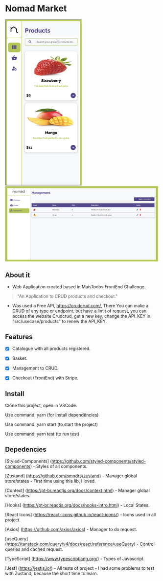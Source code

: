 # Nomad Market
<div >
<img src="https://raw.githubusercontent.com/alanstlim/nomad-market/main/ss/mobileVersion.png" alt="drawing" width="250"/>
  
<img src="https://raw.githubusercontent.com/alanstlim/nomad-market/main/ss/management.png" alt="drawing" width="500"/>
</div>

## About it
* Web Application created based in MaisTodos FrontEnd Challenge.

>"An Application to CRUD products and checkout."

* Was used a Free API, https://crudcrud.com/, There You can make a CRUD of any type or endpoint, but have a limit of request, you can access the website Crudcrud, get a new key, change the API_KEY in "src/usecase/products" to renew the API_KEY.

## Features
- [x] Catalogue with all products registered.
  
- [x] Basket.

- [x] Management to CRUD. 

- [x] Checkout (FrontEnd) with Stripe.

## Install

Clone this project, open in VSCode.

Use command: yarn (for install dependêncies)

Use command: yarn start (to start the project)

Use command: yarn test (to run test)

## Depedencies
[Styled-Components] (https://github.com/styled-components/styled-components) - Styles of all components.

[Zustand] (https://github.com/pmndrs/zustand) - Manager global store/states - First time using this lib, I loved.

[Context] (https://pt-br.reactjs.org/docs/context.html) - Manager global store/states.

[Hooks] (https://pt-br.reactjs.org/docs/hooks-intro.html) - Local States.

[React Icons] (https://react-icons.github.io/react-icons/) - Icons used in all project.

[Axios] (https://github.com/axios/axios) - Manager to do request.

[useQuery] (https://tanstack.com/query/v4/docs/react/reference/useQuery) - Control queries and cached request.

[TypeScript] (https://www.typescriptlang.org/) - Types of Javascript.

[Jest] (https://jestjs.io/) - All tests of project - I had some problems to test with Zustand, because the short time to learn.


